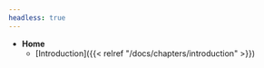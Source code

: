 ```yaml
---
headless: true
---
```


- **Home**
  - [Introduction]({{< relref "/docs/chapters/introduction" >}})

